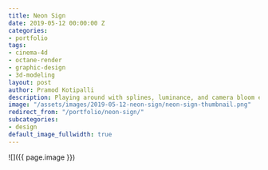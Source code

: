 ```yaml
---
title: Neon Sign
date: 2019-05-12 00:00:00 Z
categories:
- portfolio
tags:
- cinema-4d
- octane-render
- graphic-design
- 3d-modeling
layout: post
author: Pramod Kotipalli
description: Playing around with splines, luminance, and camera bloom effects
image: "/assets/images/2019-05-12-neon-sign/neon-sign-thumbnail.png"
redirect_from: "/portfolio/neon-sign/"
subcategories:
- design
default_image_fullwidth: true
---
```


![]({{ page.image }})
